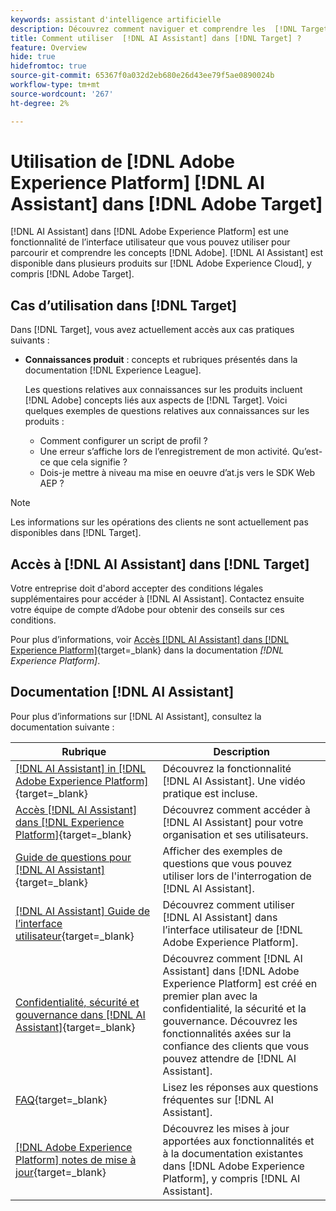 ```yaml
---
keywords: assistant d'intelligence artificielle
description: Découvrez comment naviguer et comprendre les  [!DNL Target] concepts avec [!DNL AI Assistant].
title: Comment utiliser  [!DNL AI Assistant] dans [!DNL Target] ?
feature: Overview
hide: true
hidefromtoc: true
source-git-commit: 65367f0a032d2eb680e26d43ee79f5ae0890024b
workflow-type: tm+mt
source-wordcount: '267'
ht-degree: 2%

---
```


# Utilisation de [!DNL Adobe Experience Platform] [!DNL AI Assistant] dans [!DNL Adobe Target]

[!DNL AI Assistant] dans [!DNL Adobe Experience Platform] est une fonctionnalité de l’interface utilisateur que vous pouvez utiliser pour parcourir et comprendre les concepts [!DNL Adobe]. [!DNL AI Assistant] est disponible dans plusieurs produits sur [!DNL Adobe Experience Cloud], y compris [!DNL Adobe Target].

## Cas d’utilisation dans [!DNL Target]

Dans [!DNL Target], vous avez actuellement accès aux cas pratiques suivants :

* **Connaissances produit** : concepts et rubriques présentés dans la documentation [!DNL Experience League].

  Les questions relatives aux connaissances sur les produits incluent [!DNL Adobe] concepts liés aux aspects de [!DNL Target]. Voici quelques exemples de questions relatives aux connaissances sur les produits :

   * Comment configurer un script de profil ?
   * Une erreur s’affiche lors de l’enregistrement de mon activité. Qu’est-ce que cela signifie ?
   * Dois-je mettre à niveau ma mise en oeuvre d’at.js vers le SDK Web AEP ?

>[!NOTE]
>
>Les informations sur les opérations des clients ne sont actuellement pas disponibles dans [!DNL Target].

## Accès à [!DNL AI Assistant] dans [!DNL Target]

Votre entreprise doit d&#39;abord accepter des conditions légales supplémentaires pour accéder à [!DNL AI Assistant]. Contactez ensuite votre équipe de compte d’Adobe pour obtenir des conseils sur ces conditions.

Pour plus d’informations, voir [Accès [!DNL AI Assistant] dans [!DNL Experience Platform]](https://experienceleague.adobe.com/en/docs/experience-platform/ai-assistant/access){target=_blank} dans la documentation *[!DNL Experience Platform]*.

## Documentation [!DNL AI Assistant]

Pour plus d’informations sur [!DNL AI Assistant], consultez la documentation suivante :

| Rubrique | Description |
| --- | --- |
| [[!DNL AI Assistant] in [!DNL Adobe Experience Platform]](https://experienceleague.adobe.com/en/docs/experience-platform/ai-assistant/home){target=_blank} | Découvrez la fonctionnalité [!DNL AI Assistant]. Une vidéo pratique est incluse. |
| [Accès [!DNL AI Assistant] dans [!DNL Experience Platform]](https://experienceleague.adobe.com/en/docs/experience-platform/ai-assistant/access){target=_blank} | Découvrez comment accéder à [!DNL AI Assistant] pour votre organisation et ses utilisateurs. |
| [Guide de questions pour [!DNL AI Assistant]](https://experienceleague.adobe.com/en/docs/experience-platform/ai-assistant/questions){target=_blank} | Afficher des exemples de questions que vous pouvez utiliser lors de l&#39;interrogation de [!DNL AI Assistant]. |
| [[!DNL AI Assistant] Guide de l’interface utilisateur](https://experienceleague.adobe.com/en/docs/experience-platform/ai-assistant/ui-guide){target=_blank} | Découvrez comment utiliser [!DNL AI Assistant] dans l’interface utilisateur de [!DNL Adobe Experience Platform]. |
| [Confidentialité, sécurité et gouvernance dans [!DNL AI Assistant]](https://experienceleague.adobe.com/en/docs/experience-platform/ai-assistant/privacy){target=_blank} | Découvrez comment [!DNL AI Assistant] dans [!DNL Adobe Experience Platform] est créé en premier plan avec la confidentialité, la sécurité et la gouvernance. Découvrez les fonctionnalités axées sur la confiance des clients que vous pouvez attendre de [!DNL AI Assistant]. |
| [FAQ](https://experienceleague.adobe.com/en/docs/experience-platform/ai-assistant/faq){target=_blank} | Lisez les réponses aux questions fréquentes sur [!DNL AI Assistant]. |
| [[!DNL Adobe Experience Platform] notes de mise à jour](https://experienceleague.adobe.com/en/docs/experience-platform/release-notes/latest){target=_blank} | Découvrez les mises à jour apportées aux fonctionnalités et à la documentation existantes dans [!DNL Adobe Experience Platform], y compris [!DNL AI Assistant]. |


